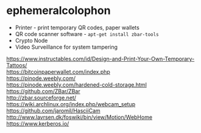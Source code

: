 # ephemeralcolophon

* Printer - print temporary QR codes, paper wallets  
* QR code scanner software - `apt-get install zbar-tools`  
* Crypto Node  
* Video Surveillance for system tampering  

https://www.instructables.com/id/Design-and-Print-Your-Own-Temporary-Tattoos/  
https://bitcoinpaperwallet.com/index.php  
https://pinode.weebly.com/  
https://pinode.weebly.com/hardened-cold-storage.html  
https://github.com/ZBar/ZBar  
http://zbar.sourceforge.net/  
https://wiki.archlinux.org/index.php/webcam_setup  
https://github.com/jaromil/HasciiCam  
http://www.lavrsen.dk/foswiki/bin/view/Motion/WebHome  
https://www.kerberos.io/  

